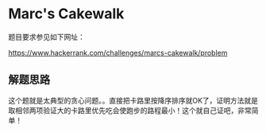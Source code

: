 # Marc's Cakewalk #

题目要求参见如下网址：

https://www.hackerrank.com/challenges/marcs-cakewalk/problem

## 解题思路 ##
这个题就是太典型的贪心问题。。直接把卡路里按降序排序就OK了，证明方法就是取相邻两项验证大的卡路里优先吃会使跑步的路程最小！这个就自己证吧，非常简单！

